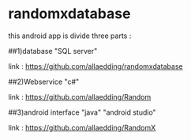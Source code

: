 # randomxdatabase

this android app is divide three parts :

##1)database "SQL server"

link : https://github.com/allaedding/randomxdatabase

##2)Webservice "c#"

link : https://github.com/allaedding/Random

##3)android interface "java" "android studio"

link : https://github.com/allaedding/RandomX
